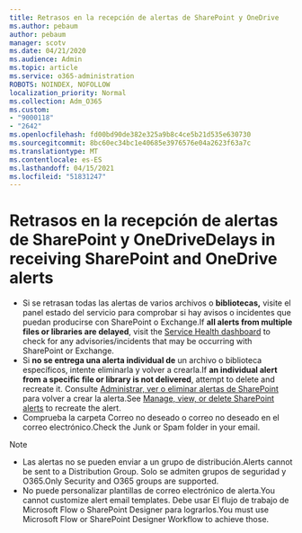 ```yaml
---
title: Retrasos en la recepción de alertas de SharePoint y OneDrive
ms.author: pebaum
author: pebaum
manager: scotv
ms.date: 04/21/2020
ms.audience: Admin
ms.topic: article
ms.service: o365-administration
ROBOTS: NOINDEX, NOFOLLOW
localization_priority: Normal
ms.collection: Adm_O365
ms.custom:
- "9000118"
- "2642"
ms.openlocfilehash: fd00bd90de382e325a9b8c4ce5b21d535e630730
ms.sourcegitcommit: 8bc60ec34bc1e40685e3976576e04a2623f63a7c
ms.translationtype: MT
ms.contentlocale: es-ES
ms.lasthandoff: 04/15/2021
ms.locfileid: "51831247"
---
```

# <a name="delays-in-receiving-sharepoint-and-onedrive-alerts"></a><span data-ttu-id="182d5-102">Retrasos en la recepción de alertas de SharePoint y OneDrive</span><span class="sxs-lookup"><span data-stu-id="182d5-102">Delays in receiving SharePoint and OneDrive alerts</span></span>

- <span data-ttu-id="182d5-103">Si se retrasan todas las alertas de [](https://portal.office.com/adminportal/home?ref=/servicehealth) varios archivos o **bibliotecas,** visite el panel estado del servicio para comprobar si hay avisos o incidentes que puedan producirse con SharePoint o Exchange.</span><span class="sxs-lookup"><span data-stu-id="182d5-103">If **all alerts from multiple files or libraries are delayed**, visit the [Service Health dashboard](https://portal.office.com/adminportal/home?ref=/servicehealth) to check for any advisories/incidents that may be occurring with SharePoint or Exchange.</span></span>
- <span data-ttu-id="182d5-104">Si **no se entrega una alerta individual de** un archivo o biblioteca específicos, intente eliminarla y volver a crearla.</span><span class="sxs-lookup"><span data-stu-id="182d5-104">If **an individual alert from a specific file or library is not delivered**, attempt to delete and recreate it.</span></span> <span data-ttu-id="182d5-105">Consulte [Administrar, ver o eliminar alertas de SharePoint](https://support.microsoft.com/office/99dfb19c-9a90-4a8c-aba1-aa8c8afb0de2) para volver a crear la alerta.</span><span class="sxs-lookup"><span data-stu-id="182d5-105">See [Manage, view, or delete SharePoint alerts](https://support.microsoft.com/office/99dfb19c-9a90-4a8c-aba1-aa8c8afb0de2) to recreate the alert.</span></span>
- <span data-ttu-id="182d5-106">Comprueba la carpeta Correo no deseado o correo no deseado en el correo electrónico.</span><span class="sxs-lookup"><span data-stu-id="182d5-106">Check the Junk or Spam folder in your email.</span></span>

> [!NOTE]
> - <span data-ttu-id="182d5-107">Las alertas no se pueden enviar a un grupo de distribución.</span><span class="sxs-lookup"><span data-stu-id="182d5-107">Alerts cannot be sent to a Distribution Group.</span></span> <span data-ttu-id="182d5-108">Solo se admiten grupos de seguridad y O365.</span><span class="sxs-lookup"><span data-stu-id="182d5-108">Only Security and O365 groups are supported.</span></span>
> - <span data-ttu-id="182d5-109">No puede personalizar plantillas de correo electrónico de alerta.</span><span class="sxs-lookup"><span data-stu-id="182d5-109">You cannot customize alert email templates.</span></span> <span data-ttu-id="182d5-110">Debe usar El flujo de trabajo de Microsoft Flow o SharePoint Designer para lograrlos.</span><span class="sxs-lookup"><span data-stu-id="182d5-110">You must use Microsoft Flow or SharePoint Designer Workflow to achieve those.</span></span>
